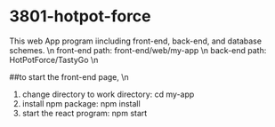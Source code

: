 # 3801-hotpot-force

This web App program iincluding front-end, back-end, and database schemes. \n
front-end path: front-end/web/my-app \n
back-end path: HotPotForce/TastyGo \n

##to start the front-end page, \n
1. change directory to work directory: cd my-app
2. install npm package: npm install
3. start the react program: npm start
